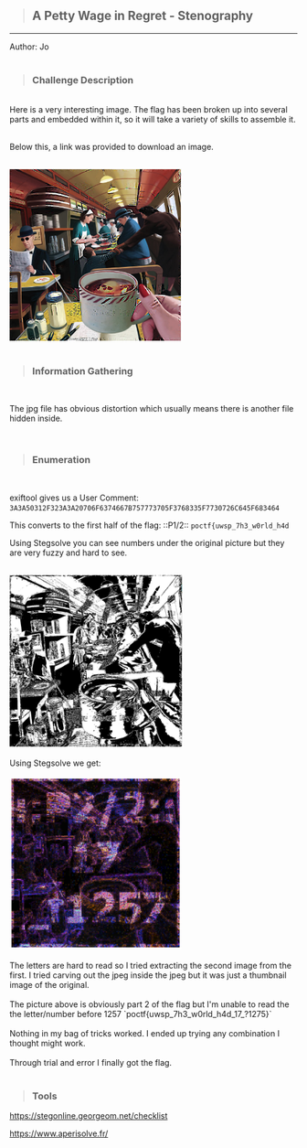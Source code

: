 > ## A Petty Wage in Regret - Stenography

---

Author: Jo
<br>
<br>

> ### Challenge Description

<br>
Here is a very interesting image. The flag has been broken up into several parts and embedded within it, so it will take a variety of skills to assemble it.
<br>
<br>

Below this, a link was provided to download an image.
<br><br>

<img height=300 src=DF2.jpg>
<br>
<br>

> ### Information Gathering
<br>


The jpg file has obvious distortion which usually means there is another file hidden inside.

<br>

> ### Enumeration
<br>


exiftool gives us a User Comment: `3A3A50312F323A3A20706F6374667B757773705F3768335F7730726C645F683464` 

This converts to the first half of the flag: ::P1/2:: `poctf{uwsp_7h3_w0rld_h4d`

Using Stegsolve you can see numbers under the original picture but they are very fuzzy and hard to see.
<br>
<br>

<img height=300 src=ds2fuzzy.png>
<br>
<br>
Using Stegsolve we get:
<br>
<br>
<img height=300 src=DS2.png>
<br>
<br>
The letters are hard to read so I tried extracting the second image from the first. I tried carving out the jpeg inside the jpeg but it was just a thumbnail image of the original.
<br>
<br>
The picture above is obviously part 2 of the flag but I'm unable to read the the letter/number before 1257 `poctf{uwsp_7h3_w0rld_h4d_17_?1275}`
<br>
<br>
Nothing in my bag of tricks worked. I ended up trying any combination I thought might work.
<br>
<br>
Through trial and error I finally got the flag.
<br>
<br>

> ### Tools


https://stegonline.georgeom.net/checklist

https://www.aperisolve.fr/